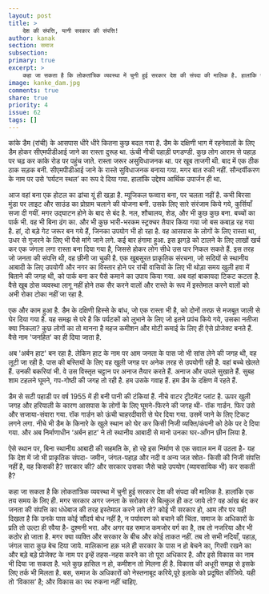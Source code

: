 ```yaml
---
layout: post
title: >
    देश की संपत्ति, यानी सरकार की संपत्ति!
author: kanak
section: समाज
subsection:
primary: true
excerpt: >
    कहा जा सकता है कि लोकतांत्रिक व्यवस्था में चुनी हुई सरकार देश की संपदा की मालिक है. हालांकि एक तय समय के लिए ही. मगर सरकार अगर जनता के सरोकार से बिल्कुल ही कट जाये तो?  वह आंख बंद कर जनता की संपत्ति का धंधेबाज की तरह इस्तेमाल करने लगे तो?
image: kanke_dam.jpg
comments: true
share: true
priority: 4
issue: 62
tags: []
---
```


कांके डैम (रांची) के आसपास धीरे धीरे कितना कुछ बदल गया है. डैम के दक्षिणी भाग में रहनेवालों के लिए डैम होकर सीएमपीडीआई जाने का रास्ता दुरूह था. ऊंची नीची पहाड़ी पगडण्डी. कुछ लोग आराम से पहाड़ पर चढ़ कर कांके रोड पर पहुंच जाते. रास्ता जरूर असुविधाजनक था. पर खूब ताजगी थी. बाद में एक ठीक ठाक सड़क बनी. सीएमपीडीआई जाने के रास्ते सुविधाजनक बनाया गया. मगर बात रुकी नहीं. सौन्दर्यीकरण के नाम पर उसे ‘पर्यटन स्थल’ का रूप दे दिया गया. हालांकि उद्देश्य आर्थिक उपार्जन ही था.

आज वहां बना एक होटल का ढांचा यूं ही खड़ा है. म्यूजिकल फव्वारा बना, पर चलता नहीं है. कभी बिरसा मुंडा पर लाइट और साउंड का प्रोग्राम चलाने की योजना बनी. उसके लिए सारे संरंजाम किये गये, कुर्सियाँ सजा दी गयीं. मगर उद्घाटन होने के बाद से बंद है. नल, शौचालय, शेड, और भी कुछ कुछ बना. बच्चों का पार्क भी. वह भी बिना ढंग का. और भी कुछ भारी-भरकम स्ट्रक्चर तैयार किया गया जो बस कबाड़ रह गया है. हां, दो बड़े गेट जरूर बन गये हैं, जिनका उपयोग भी हो रहा है. वह आसपास के लोगों के लिए रास्ता था, उधर से गुजरने के लिए भी पैसे मांगे जाने लगे. कई बार हंगामा हुआ. इस झगड़े को टालने के लिए लाखों खर्च कर एक जंगला लगा रास्ता बना दिया गया है, जिससे होकर लोग सीधे उस पार निकल सकते हैं. इस तरह जो जनता की संपत्ति थी, वह छीनी जा चुकी है. एक खूबसूरत प्राकृतिक संरचना, जो सदियों से स्थानीय आबादी के लिए उपयोगी और नगर का विस्तार होने पर रांची वासियों के लिए भी थोड़ा समय खुली हवा में बिताने की जगह थी, को पार्क बना कर पैसे कमाने का उपाय किया गया. अब वहां बाकायदा टिकट कटता है. वैसे खूब ठोस व्यवस्था लागू नहीं होने तक सैर करने वालों और रास्ते के रूप में इस्तेमाल करने वालों को अभी रोका टोका नहीं जा रहा है.

एक और काम हुआ है. डैम के दक्षिणी हिस्से के बांध, जो एक रास्ता भी है, को दोनों तरफ़ से मजबूत जाली से घेर दिया गया है. यह समझ से परे है कि पर्यटकों को लुभाने के लिए जो इतने प्रपंच किये गये, उसका नतीजा क्या निकला? कुछ लोगों का तो मानना है महज कमीशन और मोटी कमाई के लिए ही ऐसे प्रोजेक्ट बनते हैं. वैसे नाम 'जनहित' का ही दिया जाता है.

अब 'अर्बन हाट' बन रहा है. लेकिन हाट के नाम पर आम जनता के पास जो भी सांस लेने की जगह थी, वह लूटी जा रही है. पास की बस्तियों के लिए वह खुली जगह पर अनेक तरह से उपयोगी रही है. वहां बच्चे खेलते हैं. उनकी बकरियां भी. वे उस विस्तृत चट्टान पर अनाज तैयार करते हैं. अनाज और उपले सुखाते हैं. सुबह शाम टहलने घूमने, गप-गोष्ठी की जगह तो रही है.  हम उसके गवाह हैं. हम डैम के दक्षिण में रहते हैं.

डैम से सटी पहाडी पर वर्ष 1955 में ही बनी पानी की टंकियां हैं. नीचे वाटर ट्रीटमेंट प्लांट है. ऊपर खुली जगह और हरियाली के कारण आसपास के लोगों के लिए घूमने-फिरने की जगह थी- रॉक गार्डन. फिर उसे और सजाया-संवारा गया. रॉक गार्डन को ऊंची चाहरदीवारी से घेर दिया गया. उसमें जाने के लिए टिकट लगने लगा. नीचे भी डैम के किनारे के खुले स्थान को घेर कर किसी निजी व्यक्ति/कंपनी को ठेके पर दे दिया गया. और अब निर्माणाधीन ‘अर्बन हाट’ ने तो स्थानीय आबादी से मानो उनका घर-आँगन छीन लिया है.

ऐसे स्थान पर, बिना स्थानीय आबादी की सहमति के, हो रहे इस निर्माण से एक सवाल मन में उठता है- यह कि देश में जो भी प्राकृतिक संपदा- जमीन, जंगल-पहाड़ और नदी व अन्य जल स्रोत- किसी की निजी संपत्ति नहीं है, वह किसकी है? सरकार की? और सरकार उसका जैसे चाहे उपयोग (व्यावसायिक भी) कर सकती है?

कहा जा सकता है कि लोकतांत्रिक व्यवस्था में चुनी हुई सरकार देश की संपदा की मालिक है. हालांकि एक तय समय के लिए ही. मगर सरकार अगर जनता के सरोकार से बिल्कुल ही कट जाये तो?  वह आंख बंद कर जनता की संपत्ति का धंधेबाज की तरह इस्तेमाल करने लगे तो? कोई भी सरकार हो, आम तौर पर यही दिखता है कि उनके पास कोई सौंदर्य बोध नहीं है, न पर्यावरण को बचाने की चिंता. समाज के अधिकारों के प्रति तो उल्टा ही रवैया है- दुश्मनी भरा. और अगर वह समाज कमजोर वर्ग का है, तब तो नजरिया और भी कठोर हो जाता है. मगर क्या व्यक्ति और सरकार के बीच और कोई ताकत नहीं. तब तो सभी नदियाँ, पहाड़, जंगल सारा कुछ बेच दिया जाये. मालिकाना हक़ भले ही सरकार के पास न हो बेचने का, गिरवी रखने का और बड़े बड़े प्रोजेक्ट के नाम पर इन्हें तहस-नहस करने का तो पूरा अधिकार है. और इसे विकास का नाम भी दिया जा सकता है. भले कुछ हासिल न हो, कमीशन तो मिलना ही है. विकास की अधूरी समझ से इसके लिए तर्क भी मिलता है. बस, समाज के अधिकारों को नेस्तनाबूद करिये,पूरे इलाके को प्रदूषित कीजिये. यही तो ‘विकास’ है; और विकास का रथ रुकना नहीं चाहिए.